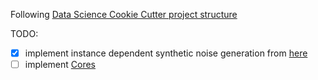 Following [Data Science Cookie Cutter project structure](https://drivendata.github.io/cookiecutter-data-science/)

TODO:
- [x] implement instance dependent synthetic noise generation from [here](https://arxiv.org/abs/2006.07836)
- [ ] implement [Cores](https://arxiv.org/abs/2010.02347)